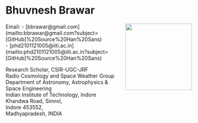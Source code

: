 # Bhuvnesh Brawar
<img align="right" width="180" height="180" src="https://user-images.githubusercontent.com/90771976/192949365-df66d0c8-1cf4-4a6a-bfbf-1f9d0fc748dd.png">
Email:  
- [bbrawar@gmail.com](mailto:bbrawar@gmail.com?subject=[GitHub]%20Source%20Han%20Sans) <br />
- [phd2101121005@iiti.ac.in](mailto:phd2101121005@iiti.ac.in?subject=[GitHub]%20Source%20Han%20Sans)


Research Scholar, CSIR-UGC-JRF <br />
Radio Cosmology and Space Weather Group <br /> 
Department of Astronomy, Astrophysics & Space Engineering <br />
Indian Institute of Technology, Indore <br />
Khandwa Road, Simrol, <br />
Indore 453552, <br />
Madhyapradesh, INDIA <br />

